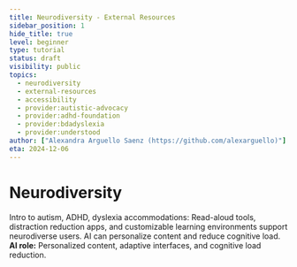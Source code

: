 ```yaml
---
title: Neurodiversity - External Resources
sidebar_position: 1
hide_title: true
level: beginner
type: tutorial
status: draft
visibility: public
topics:
  - neurodiversity
  - external-resources
  - accessibility
  - provider:autistic-advocacy
  - provider:adhd-foundation
  - provider:bdadyslexia
  - provider:understood
author: ["Alexandra Arguello Saenz (https://github.com/alexarguello)"]
eta: 2024-12-06
---
```


# Neurodiversity

Intro to autism, ADHD, dyslexia accommodations: Read-aloud tools, distraction reduction apps, and customizable learning environments support neurodiverse users. AI can personalize content and reduce cognitive load.
**AI role:** Personalized content, adaptive interfaces, and cognitive load reduction.
